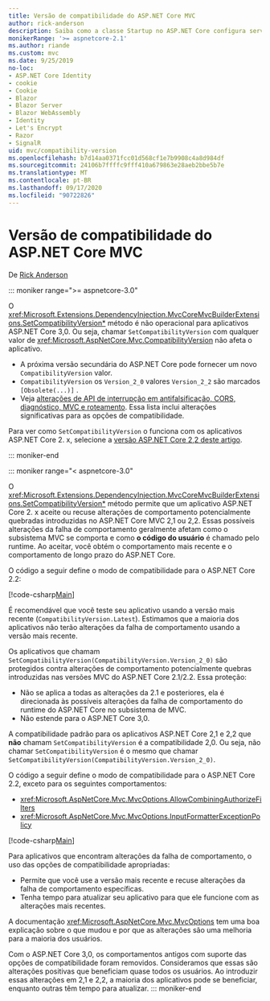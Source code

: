 ```yaml
---
title: Versão de compatibilidade do ASP.NET Core MVC
author: rick-anderson
description: Saiba como a classe Startup no ASP.NET Core configura serviços e o pipeline de solicitação do aplicativo.
monikerRange: '>= aspnetcore-2.1'
ms.author: riande
ms.custom: mvc
ms.date: 9/25/2019
no-loc:
- ASP.NET Core Identity
- cookie
- Cookie
- Blazor
- Blazor Server
- Blazor WebAssembly
- Identity
- Let's Encrypt
- Razor
- SignalR
uid: mvc/compatibility-version
ms.openlocfilehash: b7d14aa0371fcc01d568cf1e7b9908c4a8d984df
ms.sourcegitcommit: 24106b7ffffc9fff410a679863e28aeb2bbe5b7e
ms.translationtype: MT
ms.contentlocale: pt-BR
ms.lasthandoff: 09/17/2020
ms.locfileid: "90722826"
---
```

# <a name="compatibility-version-for-aspnet-core-mvc"></a>Versão de compatibilidade do ASP.NET Core MVC

De [Rick Anderson](https://twitter.com/RickAndMSFT)

::: moniker range=">= aspnetcore-3.0"

O <xref:Microsoft.Extensions.DependencyInjection.MvcCoreMvcBuilderExtensions.SetCompatibilityVersion*> método é não operacional para aplicativos ASP.NET Core 3,0. Ou seja, chamar `SetCompatibilityVersion` com qualquer valor de <xref:Microsoft.AspNetCore.Mvc.CompatibilityVersion> não afeta o aplicativo.

* A próxima versão secundária do ASP.NET Core pode fornecer um novo `CompatibilityVersion` valor.
* `CompatibilityVersion` os `Version_2_0` valores `Version_2_2` são marcados `[Obsolete(...)]` .
* Veja [alterações de API de interrupção em antifalsificação, CORS, diagnóstico, MVC e roteamento](https://github.com/aspnet/Announcements/issues/387). Essa lista inclui alterações significativas para as opções de compatibilidade.

Para ver como `SetCompatibilityVersion` o funciona com os aplicativos ASP.NET Core 2. x, selecione a [versão ASP.NET Core 2,2 deste artigo](?view=aspnetcore-2.2).

::: moniker-end

::: moniker range="< aspnetcore-3.0"

O <xref:Microsoft.Extensions.DependencyInjection.MvcCoreMvcBuilderExtensions.SetCompatibilityVersion*> método permite que um aplicativo ASP.NET Core 2. x aceite ou recuse alterações de comportamento potencialmente quebradas introduzidas no ASP.NET Core MVC 2,1 ou 2,2. Essas possíveis alterações da falha de comportamento geralmente afetam como o subsistema MVC se comporta e como **o código do usuário** é chamado pelo runtime. Ao aceitar, você obtém o comportamento mais recente e o comportamento de longo prazo do ASP.NET Core.

O código a seguir define o modo de compatibilidade para o ASP.NET Core 2.2:

[!code-csharp[Main](compatibility-version/samples/2.x/CompatibilityVersionSample/Startup.cs?name=snippet1)]

É recomendável que você teste seu aplicativo usando a versão mais recente (`CompatibilityVersion.Latest`). Estimamos que a maioria dos aplicativos não terão alterações da falha de comportamento usando a versão mais recente.

Os aplicativos que chamam `SetCompatibilityVersion(CompatibilityVersion.Version_2_0)` são protegidos contra alterações de comportamento potencialmente quebras introduzidas nas versões MVC do ASP.NET Core 2.1/2.2. Essa proteção:

* Não se aplica a todas as alterações da 2.1 e posteriores, ela é direcionada às possíveis alterações da falha de comportamento do runtime do ASP.NET Core no subsistema de MVC.
* Não estende para o ASP.NET Core 3,0.

A compatibilidade padrão para os aplicativos ASP.NET Core 2,1 e 2,2 que **não** chamam `SetCompatibilityVersion` é a compatibilidade 2,0. Ou seja, não chamar `SetCompatibilityVersion` é o mesmo que chamar `SetCompatibilityVersion(CompatibilityVersion.Version_2_0)`.

O código a seguir define o modo de compatibilidade para o ASP.NET Core 2.2, exceto para os seguintes comportamentos:

* <xref:Microsoft.AspNetCore.Mvc.MvcOptions.AllowCombiningAuthorizeFilters>
* <xref:Microsoft.AspNetCore.Mvc.MvcOptions.InputFormatterExceptionPolicy>

[!code-csharp[Main](compatibility-version/samples/2.x/CompatibilityVersionSample/Startup2.cs?name=snippet1)]

Para aplicativos que encontram alterações da falha de comportamento, o uso das opções de compatibilidade apropriadas:

* Permite que você use a versão mais recente e recuse alterações da falha de comportamento específicas.
* Tenha tempo para atualizar seu aplicativo para que ele funcione com as alterações mais recentes.

A documentação <xref:Microsoft.AspNetCore.Mvc.MvcOptions> tem uma boa explicação sobre o que mudou e por que as alterações são uma melhoria para a maioria dos usuários.

Com o ASP.NET Core 3,0, os comportamentos antigos com suporte das opções de compatibilidade foram removidos. Consideramos que essas são alterações positivas que beneficiam quase todos os usuários. Ao introduzir essas alterações em 2,1 e 2,2, a maioria dos aplicativos pode se beneficiar, enquanto outras têm tempo para atualizar.
::: moniker-end